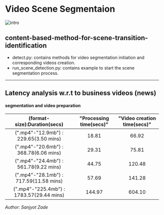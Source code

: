 # Video Scene Segmentaion 

![intro](./intro_pic.png)

## content-based-method-for-scene-transition-identification

- detect.py: contains methods for video segmentation initiation and corresponding videos creation.
- run_scene_detection.py: contains example to start the scene segmentation process.

- - - -


## Latency analysis w.r.t to business videos (news)

#### segmentation and video preparation

| (format-size):Duration(secs)            | "Processing time(secs)" | "Video creation time(secs)" |
|:---------------------------------------:|:-----------------------:|:---------------------------:|
| (".mp4"-"12.9mb") : 229.65(3.50 mins)   | 18.81                   |66.92                        |
| (".mp4"-"20.6mb") : 368.78(6.06 mins)   | 29.31	                |75.81                        |
| (".mp4"-"24.4mb") : 561.78(9.22 mins)   | 44.75	                |120.48                       |
| (".mp4"-"28.1mb") : 717.59(11.58 mins)  | 57.69 	                |141.28                       |
| (".mp4"-"225.4mb") : 1783.57(29.44 mins)| 144.97	                |604.10                       |

*Author: Sanjyot Zade*
